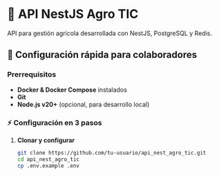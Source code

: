 # 🌱 API NestJS Agro TIC

API para gestión agrícola desarrollada con NestJS, PostgreSQL y Redis.

## 🚀 Configuración rápida para colaboradores

### Prerrequisitos
- **Docker & Docker Compose** instalados
- **Git**
- **Node.js v20+** (opcional, para desarrollo local)

### ⚡ Configuración en 3 pasos

1. **Clonar y configurar**
   ```bash
   git clone https://github.com/tu-usuario/api_nest_agro_tic.git
   cd api_nest_agro_tic
   cp .env.example .env